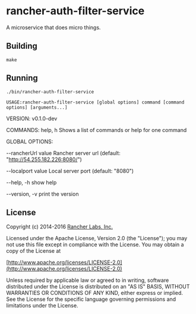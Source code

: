 rancher-auth-filter-service
========

A microservice that does micro things.

## Building

`make`


## Running

`./bin/rancher-auth-filter-service`



`USAGE:rancher-auth-filter-service [global options] command [command options] [arguments...]`

VERSION:
   v0.1.0-dev
   

COMMANDS:
     help, h  Shows a list of commands or help for one command
     

GLOBAL OPTIONS:

   --rancherUrl value  Rancher server url (default: "http://54.255.182.226:8080/")
   
   --localport value   Local server port  (default: "8080")
   
   --help, -h          show help
   
   --version, -v       print the version
   



## License
Copyright (c) 2014-2016 [Rancher Labs, Inc.](http://rancher.com)

Licensed under the Apache License, Version 2.0 (the "License");
you may not use this file except in compliance with the License.
You may obtain a copy of the License at

[http://www.apache.org/licenses/LICENSE-2.0](http://www.apache.org/licenses/LICENSE-2.0)

Unless required by applicable law or agreed to in writing, software
distributed under the License is distributed on an "AS IS" BASIS,
WITHOUT WARRANTIES OR CONDITIONS OF ANY KIND, either express or implied.
See the License for the specific language governing permissions and
limitations under the License.
